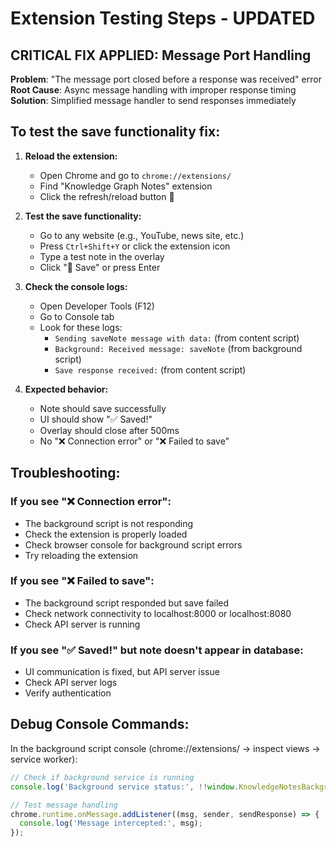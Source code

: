 # Extension Testing Steps - UPDATED

## CRITICAL FIX APPLIED: Message Port Handling

**Problem**: "The message port closed before a response was received" error
**Root Cause**: Async message handling with improper response timing
**Solution**: Simplified message handler to send responses immediately

## To test the save functionality fix:

1. **Reload the extension:**
   - Open Chrome and go to `chrome://extensions/`
   - Find "Knowledge Graph Notes" extension
   - Click the refresh/reload button 🔄

2. **Test the save functionality:**
   - Go to any website (e.g., YouTube, news site, etc.)
   - Press `Ctrl+Shift+Y` or click the extension icon
   - Type a test note in the overlay
   - Click "💾 Save" or press Enter

3. **Check the console logs:**
   - Open Developer Tools (F12)
   - Go to Console tab
   - Look for these logs:
     - `Sending saveNote message with data:` (from content script)
     - `Background: Received message: saveNote` (from background script)
     - `Save response received:` (from content script)

4. **Expected behavior:**
   - Note should save successfully
   - UI should show "✅ Saved!" 
   - Overlay should close after 500ms
   - No "❌ Connection error" or "❌ Failed to save"

## Troubleshooting:

### If you see "❌ Connection error":
- The background script is not responding
- Check the extension is properly loaded
- Check browser console for background script errors
- Try reloading the extension

### If you see "❌ Failed to save":
- The background script responded but save failed
- Check network connectivity to localhost:8000 or localhost:8080
- Check API server is running

### If you see "✅ Saved!" but note doesn't appear in database:
- UI communication is fixed, but API server issue
- Check API server logs
- Verify authentication

## Debug Console Commands:

In the background script console (chrome://extensions/ -> inspect views -> service worker):
```javascript
// Check if background service is running
console.log('Background service status:', !!window.KnowledgeNotesBackground);

// Test message handling
chrome.runtime.onMessage.addListener((msg, sender, sendResponse) => {
  console.log('Message intercepted:', msg);
});
```